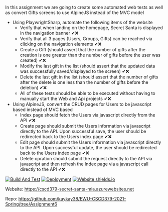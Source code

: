 ﻿In this assignment we are going to create some automated web tests as well as convert Gifts screens to use AlpineJS instead of the MVC model

- Using PlaywrightSharp, automate the following items of the website
  - Verify that when landing on the homepage, Secret Santa is displayed in the navigation banner ✔❌
  - Verify that all 3 pages (Users, Groups, Gifts) can be reached via clicking on the navigation elements ✔❌
  - Create a Gift (should assert that the number of gifts after the creation is one greater than the number of gifts before the user was created) ✔❌
  - Modify the last gift in the list (should assert that the updated data was successfully saved/displayed to the screen) ✔❌
  - Delete the last gift in the list (should assert that the number of gifts after the delete is one less than the number of gifts before the deletion) ✔❌
  - All of these tests should be able to be executed without having to manually start the Web and Api projects ✔❌
- Using AlpineJS, convert the CRUD pages for Users to be javascript based instead of MVC based
  - Index page should fetch the Users via javascript directly from the API ✔❌
  - Create page should submit the Users information via javascript directly to the API. Upon successful save, the user should be redirected back to the Users index page ✔❌
  - Edit page should submit the Users information via javascript directly to the API. Upon successful update, the user should be redirected back to the Users index page ✔❌
  - Delete opration should submit the request directly to the API via javascript and then refresh the Index page via a javascript call directly to the API ✔❌
﻿

[![Build And Test](https://github.com/kaykay38/EWU-CSCD379-2021-Spring/actions/workflows/BuildAndTest.yml/badge.svg)](https://github.com/kaykay38/EWU-CSCD379-2021-Spring/actions/workflows/BuildAndTest.yml)
[![Deployment](https://github.com/kaykay38/EWU-CSCD379-2021-Spring/actions/workflows/Deployment.yml/badge.svg)](https://github.com/kaykay38/EWU-CSCD379-2021-Spring/actions/workflows/Deployment.yml)
[![Website shields.io](https://img.shields.io/website-up-down-green-red/http/shields.io.svg)](https://cscd379-secret-santa-mia.azurewebsites.net)

Website: https://cscd379-secret-santa-mia.azurewebsites.net

Repo: https://github.com/kaykay38/EWU-CSCD379-2021-Spring/tree/Assignment6

